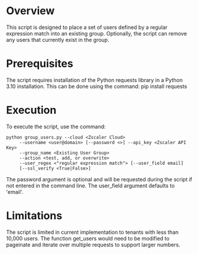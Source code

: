 # Overview

This script is designed to place a set of users defined by a regular expression match into an existing group.
Optionally, the script can remove any users that currently exist in the group.

# Prerequisites
The script requires installation of the Python requests library in a Python 3.10 installation.
This can be done using the command:
pip install requests

# Execution
To execute the script, use the command:

```
python group_users.py --cloud <Zscaler Cloud> 
     --username <user@domain> [--password <>] --api_key <Zscaler API Key>
     --group_name <Existing User Group>
     --action <test, add, or overwrite>
     --user_regex <"regular expression match"> [--user_field email]
     [--ssl_verify <True|False>]
```

The password argument is optional and will be requested during the script if not entered in the command line.
The user_field argument defaults to 'email'.

# Limitations

The script is limited in current implementation to tenants with less than 10,000 users. The function get_users would need to be modified to pageinate and iterate over multiple requests to support larger numbers.
